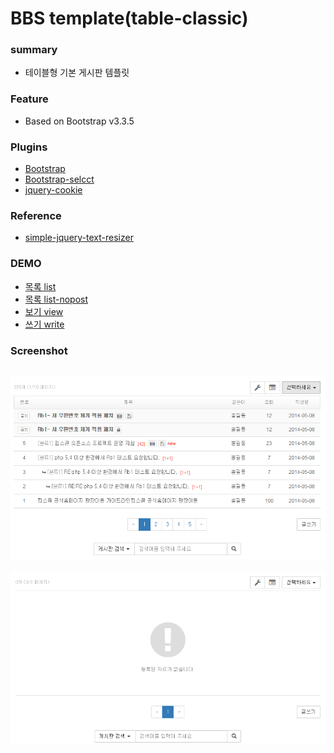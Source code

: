 # BBS template(table-classic)

### summary
* 테이블형 기본 게시판 템플릿

### Feature
* Based on Bootstrap v3.3.5

### Plugins
* [Bootstrap](http://getbootstrap.com/)
* [Bootstrap-selcct](http://silviomoreto.github.io/bootstrap-select/)
* [jquery-cookie](https://github.com/carhartl/jquery-cookie)

### Reference 
* [simple-jquery-text-resizer](http://trevordavis.net/blog/simple-jquery-text-resizer/)

### DEMO
* [목록 list](http://gitaeks.github.io/bs-html-examples/bbs/table-classic/list.html)
* [목록 list-nopost](http://gitaeks.github.io/bs-html-examples/bbs/table-classic/list-nopost.html)
* [보기 view](http://gitaeks.github.io/bs-html-examples/bbs/table-classic/view.html)
* [쓰기 write](http://gitaeks.github.io/bs-html-examples/bbs/table-classic/write.html)

### Screenshot
![list](../../assets/screenshot/bbs-table-classic-list.png)
--
![list-nopost](../../assets/screenshot/bbs-table-classic-list-nopost.png)
